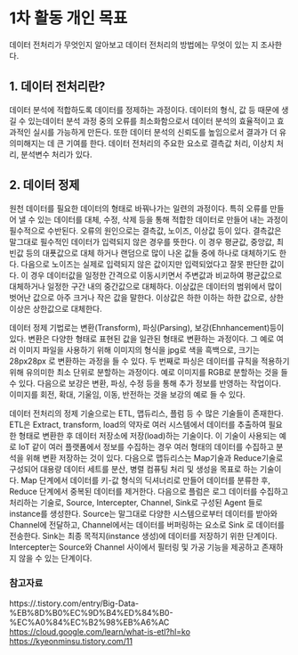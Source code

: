 # 1차 활동 개인 목표

데이터 전처리가 무엇인지 알아보고 데이터 전처리의 방법에는 무엇이 있는 지 조사한다.

## 1. 데이터 전처리란?

데이터 분석에 적합하도록 데이터를 정제하는 과정이다. 데이터의 형식, 값 등 때문에 생길 수 있는데이터 분석 과정 중의 오류를 최소화함으로서 데이터 분석의 효율적이고 효과적인 실시를 가능하게 만든다. 또한 데이터 분석의 신뢰도를 높임으로서 결과가 더 유의미해지는 데 큰 기여를 한다. 데이터 전처리의 주요한 요소로 결측값 처리, 이상치 처리, 분석변수 처리가 있다. 

## 2. 데이터 정제

원천 데이터를 필요한 데이터의 형태로 바꿔나가는 일련의 과정이다. 특히 오류를 만들어 낼 수 있는 데이터를 대체, 수정, 삭제 등을 통해 적합한 데이터로 만들어 내는 과정이 필수적으로 수반된다. 오류의 원인으로는 결측값, 노이즈, 이상값 등이 있다. 결측값은 말그대로 필수적인 데이터가 입력되지 않은 경우를 뜻한다. 이 경우 평균값, 중앙값, 최빈값 등의 대푯값으로 대체 하거나 랜덤으로 많이 나온 값들 중에 하나로 대체하기도 한다. 다음으로 노이즈는 실제로 입력되지 않은 값이지만 입력되었다고 잘못 판단한 값이다. 이 경우 데이터값을 일정한 간격으로 이동시키면서 주변값과 비교하여 평균값으로 대체하거나 일정한 구간 내의 중간값으로 대체하다. 이상값은 데이터의 범위에서 많이 벗어난 값으로 아주 크거나 작은 값을 말한다. 이상값은 하한 이하는 하한 값으로, 상한 이상은 상한값으로 대체한다. 

데이터 정제 기법로는 변환(Transform), 파싱(Parsing), 보강(Ehnhancement)등이 있다. 변환은 다양한 형태로 표현된 값을 일관된 형태로 변환하는 과정이다. 그 예로 여러 이미지 파일을 사용하기 위해 이미지의 형식을 jpg로 색을 흑백으로, 크기는 28px28px 로 변환하는 과정을 들 수 있다. 두 번째로 파싱은 데이터를 규칙을 적용하기 위해 유의미한 최소 단위로 분할하는 과정이다. 예로 이미지를 RGB로 분할하는 것을 들 수 있다. 다음으로 보강은 변환, 파싱, 수정 등을 통해 추가 정보를 반영하는 작업이다. 이미지를 회전, 확대, 기울임, 이동, 반전하는 것을 보강의 예로 들 수 있다.  

데이터 전처리의 정제 기술으로는 ETL, 맵듀리스, 플럼 등 수 많은 기술들이 존재한다. ETL은 Extract, transform, load의 약자로 여러 시스템에서 데이터를 추출하여 필요한 형태로 변환한 후 데이터 저장소에 저장(load)하는 기술이다. 이 기술이 사용되는 예로 IoT 같이 여러 플랫폼에서 정보를 수집하는 경우 여러 형태의 데이터를 수집하고 분석을 위해 변환 저장하는 것이 있다. 다음으로 맵듀리스는 Map기술과 Reduce기술로 구성되어 대용량 데이터 세트를 분산, 병렬 컴퓨팅 처리 및 생성을 목표로 하는 기술이다. Map 단계에서 데이터를 키-값 형식의 딕셔너리로 만들어 데이터를 분류한 후, Reduce 단계에서 중복된 데이터를 제거한다.  다음으로 플럼은 로그 데이터를 수집하고 처리하는 기술로, Source, Intercepter, Channel, Sink로 구성된 Agent 들로 instance를 생성한다. Source는 말그대로 다양한 시스템으로부터 데이터를 받아와 Channel에 전달하고, Channel에서는 데이터를 버퍼링하는 요소로 Sink 로 데이터를 전송한다. Sink는 최종 목적지(instance 생성)에 데이터를 저장하기 위한 단계이다. Intercepter는 Source와 Channel 사이에서 필터링 및 가공 기능을 제공하고 존재하지 않을 수 있는 단계이다. 









### 참고자료

https://.tistory.com/entry/Big-Data-%EB%8D%B0%EC%9D%B4%ED%84%B0-%EC%A0%84%EC%B2%98%EB%A6%AC
https://cloud.google.com/learn/what-is-etl?hl=ko
https://kyeonminsu.tistory.com/11